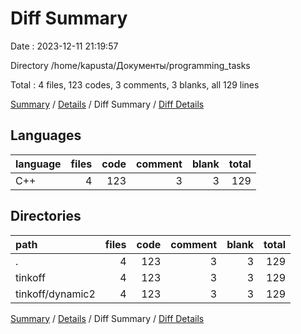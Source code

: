 # Diff Summary

Date : 2023-12-11 21:19:57

Directory /home/kapusta/Документы/programming_tasks

Total : 4 files,  123 codes, 3 comments, 3 blanks, all 129 lines

[Summary](results.md) / [Details](details.md) / Diff Summary / [Diff Details](diff-details.md)

## Languages
| language | files | code | comment | blank | total |
| :--- | ---: | ---: | ---: | ---: | ---: |
| C++ | 4 | 123 | 3 | 3 | 129 |

## Directories
| path | files | code | comment | blank | total |
| :--- | ---: | ---: | ---: | ---: | ---: |
| . | 4 | 123 | 3 | 3 | 129 |
| tinkoff | 4 | 123 | 3 | 3 | 129 |
| tinkoff/dynamic2 | 4 | 123 | 3 | 3 | 129 |

[Summary](results.md) / [Details](details.md) / Diff Summary / [Diff Details](diff-details.md)